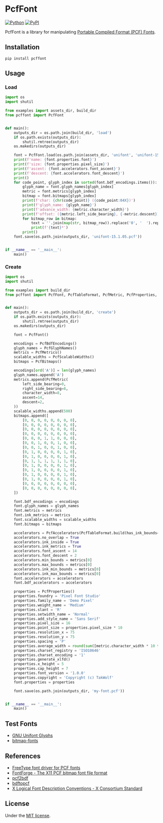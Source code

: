 # PcfFont

[![Python](https://img.shields.io/badge/python-3.11-brightgreen)](https://www.python.org)
[![PyPI](https://img.shields.io/pypi/v/pcffont)](https://pypi.org/project/pcffont/)

PcfFont is a library for manipulating [Portable Compiled Format (PCF) Fonts](https://en.wikipedia.org/wiki/Portable_Compiled_Format).

## Installation

```shell
pip install pcffont
```

## Usage

### Load

```python
import os
import shutil

from examples import assets_dir, build_dir
from pcffont import PcfFont


def main():
    outputs_dir = os.path.join(build_dir, 'load')
    if os.path.exists(outputs_dir):
        shutil.rmtree(outputs_dir)
    os.makedirs(outputs_dir)

    font = PcfFont.load(os.path.join(assets_dir, 'unifont', 'unifont-15.1.05.pcf'))
    print(f'name: {font.properties.font}')
    print(f'size: {font.properties.pixel_size}')
    print(f'ascent: {font.accelerators.font_ascent}')
    print(f'descent: {font.accelerators.font_descent}')
    print()
    for code_point, glyph_index in sorted(font.bdf_encodings.items()):
        glyph_name = font.glyph_names[glyph_index]
        metric = font.metrics[glyph_index]
        bitmap = font.bitmaps[glyph_index]
        print(f'char: {chr(code_point)} ({code_point:04X})')
        print(f'glyph_name: {glyph_name}')
        print(f'advance_width: {metric.character_width}')
        print(f'offset: ({metric.left_side_bearing}, {-metric.descent})')
        for bitmap_row in bitmap:
            text = ''.join(map(str, bitmap_row)).replace('0', '  ').replace('1', '██')
            print(f'{text}*')
        print()
    font.save(os.path.join(outputs_dir, 'unifont-15.1.05.pcf'))


if __name__ == '__main__':
    main()
```

### Create

```python
import os
import shutil

from examples import build_dir
from pcffont import PcfFont, PcfTableFormat, PcfMetric, PcfProperties, PcfAccelerators, PcfMetrics, PcfBitmaps, PcfBdfEncodings, PcfScalableWidths, PcfGlyphNames


def main():
    outputs_dir = os.path.join(build_dir, 'create')
    if os.path.exists(outputs_dir):
        shutil.rmtree(outputs_dir)
    os.makedirs(outputs_dir)

    font = PcfFont()

    encodings = PcfBdfEncodings()
    glyph_names = PcfGlyphNames()
    metrics = PcfMetrics()
    scalable_widths = PcfScalableWidths()
    bitmaps = PcfBitmaps()

    encodings[ord('A')] = len(glyph_names)
    glyph_names.append('A')
    metrics.append(PcfMetric(
        left_side_bearing=0,
        right_side_bearing=8,
        character_width=8,
        ascent=14,
        descent=2,
    ))
    scalable_widths.append(500)
    bitmaps.append([
        [0, 0, 0, 0, 0, 0, 0, 0],
        [0, 0, 0, 0, 0, 0, 0, 0],
        [0, 0, 0, 0, 0, 0, 0, 0],
        [0, 0, 0, 0, 0, 0, 0, 0],
        [0, 0, 0, 1, 1, 0, 0, 0],
        [0, 0, 1, 0, 0, 1, 0, 0],
        [0, 0, 1, 0, 0, 1, 0, 0],
        [0, 1, 0, 0, 0, 0, 1, 0],
        [0, 1, 0, 0, 0, 0, 1, 0],
        [0, 1, 1, 1, 1, 1, 1, 0],
        [0, 1, 0, 0, 0, 0, 1, 0],
        [0, 1, 0, 0, 0, 0, 1, 0],
        [0, 1, 0, 0, 0, 0, 1, 0],
        [0, 1, 0, 0, 0, 0, 1, 0],
        [0, 0, 0, 0, 0, 0, 0, 0],
        [0, 0, 0, 0, 0, 0, 0, 0],
    ])

    font.bdf_encodings = encodings
    font.glyph_names = glyph_names
    font.metrics = metrics
    font.ink_metrics = metrics
    font.scalable_widths = scalable_widths
    font.bitmaps = bitmaps

    accelerators = PcfAccelerators(PcfTableFormat.build(has_ink_bounds=True))
    accelerators.no_overlap = True
    accelerators.ink_inside = True
    accelerators.ink_metrics = True
    accelerators.font_ascent = 14
    accelerators.font_descent = 2
    accelerators.min_bounds = metrics[0]
    accelerators.max_bounds = metrics[0]
    accelerators.ink_min_bounds = metrics[0]
    accelerators.ink_max_bounds = metrics[0]
    font.accelerators = accelerators
    font.bdf_accelerators = accelerators

    properties = PcfProperties()
    properties.foundry = 'Pixel Font Studio'
    properties.family_name = 'Demo Pixel'
    properties.weight_name = 'Medium'
    properties.slant = 'R'
    properties.setwidth_name = 'Normal'
    properties.add_style_name = 'Sans Serif'
    properties.pixel_size = 16
    properties.point_size = properties.pixel_size * 10
    properties.resolution_x = 75
    properties.resolution_y = 75
    properties.spacing = 'P'
    properties.average_width = round(sum([metric.character_width * 10 for metric in font.metrics]) / len(font.metrics))
    properties.charset_registry = 'ISO10646'
    properties.charset_encoding = '1'
    properties.generate_xlfd()
    properties.x_height = 5
    properties.cap_height = 7
    properties.font_version = '1.0.0'
    properties.copyright = 'Copyright (c) TakWolf'
    font.properties = properties

    font.save(os.path.join(outputs_dir, 'my-font.pcf'))


if __name__ == '__main__':
    main()
```

## Test Fonts

- [GNU Unifont Glyphs](https://unifoundry.com/unifont/index.html)
- [bitmap-fonts](https://github.com/masaeedu/bitmap-fonts)

## References

- [FreeType font driver for PCF fonts](https://github.com/freetype/freetype/tree/master/src/pcf)
- [FontForge - The X11 PCF bitmap font file format](https://fontforge.org/docs/techref/pcf-format.html)
- [pcf2bdf](https://github.com/ganaware/pcf2bdf)
- [bdftopcf](https://gitlab.freedesktop.org/xorg/util/bdftopcf)
- [X Logical Font Description Conventions - X Consortium Standard](https://www.x.org/releases/current/doc/xorg-docs/xlfd/xlfd.html)

## License

Under the [MIT license](LICENSE).
